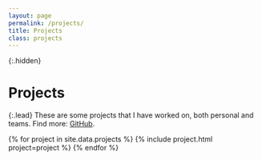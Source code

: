```yaml
---
layout: page
permalink: /projects/
title: Projects
class: projects
---
```


{:.hidden}
# Projects

{:.lead}
These are some projects that I have worked on, both personal and teams. Find more: [GitHub](https://github.com/princeemensah).

<div class="grid">
  {% for project in site.data.projects %}
    {% include project.html project=project %}
  {% endfor %}
</div>
